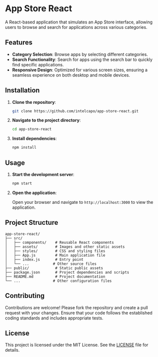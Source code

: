 # App Store React

A React-based application that simulates an App Store interface, allowing users to browse and search for applications across various categories.

## Features

-   **Category Selection**: Browse apps by selecting different categories.
-   **Search Functionality**: Search for apps using the search bar to quickly find specific applications.
-   **Responsive Design**: Optimized for various screen sizes, ensuring a seamless experience on both desktop and mobile devices.

## Installation

1. **Clone the repository**:

    ```bash
    git clone https://github.com/intelcapo/app-store-react.git
    ```

2. **Navigate to the project directory**:

    ```bash
    cd app-store-react
    ```

3. **Install dependencies**:

    ```bash
    npm install
    ```

## Usage

1. **Start the development server**:

    ```bash
    npm start
    ```

2. **Open the application**:

    Open your browser and navigate to `http://localhost:3000` to view the application.

## Project Structure

```
app-store-react/
├── src/
│   ├── components/    # Reusable React components
│   ├── assets/        # Images and other static assets
│   ├── styles/        # CSS and styling files
│   ├── App.js         # Main application file
│   ├── index.js       # Entry point
│   └── ...           # Other source files
├── public/            # Static public assets
├── package.json       # Project dependencies and scripts
├── README.md          # Project documentation
└── ...               # Other configuration files
```

## Contributing

Contributions are welcome! Please fork the repository and create a pull request with your changes. Ensure that your code follows the established coding standards and includes appropriate tests.

## License

This project is licensed under the MIT License. See the [LICENSE](LICENSE) file for details.
